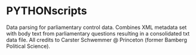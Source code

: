 # PYTHONscripts
Data parsing for parliamentary control data.
Combines XML metadata set with body text from parliamentary questions resulting in a consolidated txt data file.
All credits to Carster Schwemmer @ Princeton (former Bamberg Political Science).
